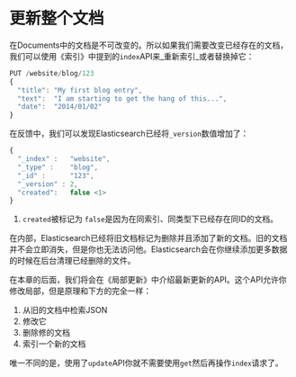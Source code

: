 # 更新整个文档

在Documents中的文档是不可改变的。所以如果我们需要改变已经存在的文档，我们可以使用《索引》中提到的`index`API来_重新索引_或者替换掉它：

```js
PUT /website/blog/123
{
  "title": "My first blog entry",
  "text":  "I am starting to get the hang of this...",
  "date":  "2014/01/02"
}
```
在反馈中，我们可以发现Elasticsearch已经将`_version`数值增加了：

```js
{
  "_index" :   "website",
  "_type" :    "blog",
  "_id" :      "123",
  "_version" : 2,
  "created":   false <1>
}
```
1. `created`被标记为 `false`是因为在同索引、同类型下已经存在同ID的文档。

在内部，Elasticsearch已经将旧文档标记为删除并且添加了新的文档。旧的文档并不会立即消失，但是你也无法访问他。Elasticsearch会在你继续添加更多数据的时候在后台清理已经删除的文件。

在本章的后面，我们将会在《局部更新》中介绍最新更新的API。这个API允许你修改局部，但是原理和下方的完全一样：

1. 从旧的文档中检索JSON
2. 修改它
3. 删除修的文档
4. 索引一个新的文档

唯一不同的是，使用了`update`API你就不需要使用`get`然后再操作`index`请求了。
